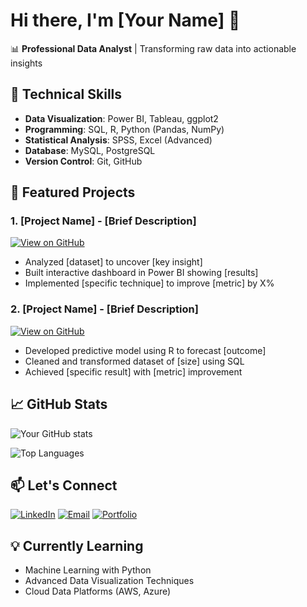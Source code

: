 # Hi there, I'm [Your Name] 👋

📊 **Professional Data Analyst** | Transforming raw data into actionable insights

## 🔧 Technical Skills
- **Data Visualization**: Power BI, Tableau, ggplot2
- **Programming**: SQL, R, Python (Pandas, NumPy)
- **Statistical Analysis**: SPSS, Excel (Advanced)
- **Database**: MySQL, PostgreSQL
- **Version Control**: Git, GitHub

## 🚀 Featured Projects
### 1. [Project Name] - [Brief Description]
[![View on GitHub](https://img.shields.io/badge/GitHub-View_project-blue?logo=github)](link-to-repo)
- Analyzed [dataset] to uncover [key insight]
- Built interactive dashboard in Power BI showing [results]
- Implemented [specific technique] to improve [metric] by X%

### 2. [Project Name] - [Brief Description]
[![View on GitHub](https://img.shields.io/badge/GitHub-View_project-blue?logo=github)](link-to-repo)
- Developed predictive model using R to forecast [outcome]
- Cleaned and transformed dataset of [size] using SQL
- Achieved [specific result] with [metric] improvement

## 📈 GitHub Stats
![Your GitHub stats](https://github-readme-stats.vercel.app/api?username=yourusername&show_icons=true&theme=radical)

![Top Languages](https://github-readme-stats.vercel.app/api/top-langs/?username=yourusername&layout=compact&theme=radical)

## 📫 Let's Connect
[![LinkedIn](https://img.shields.io/badge/LinkedIn-Connect-blue?logo=linkedin)](your-linkedin-url)
[![Email](https://img.shields.io/badge/Email-Contact-red?logo=gmail)](mailto:your-email)
[![Portfolio](https://img.shields.io/badge/Portfolio-Visit-green)](your-portfolio-url)

## 💡 Currently Learning
- Machine Learning with Python
- Advanced Data Visualization Techniques
- Cloud Data Platforms (AWS, Azure)
